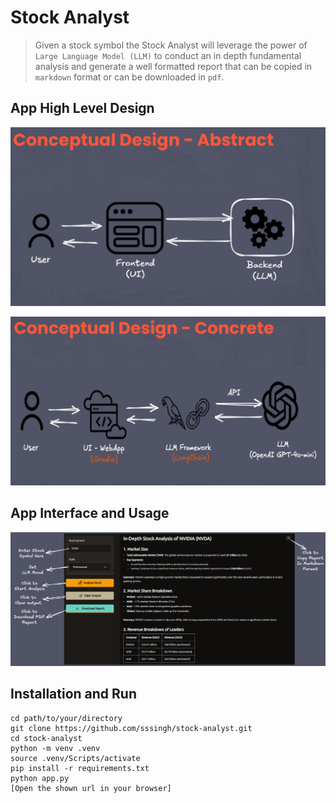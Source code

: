 # Stock Analyst

> Given a stock symbol the Stock Analyst will leverage the power of 
> `Large Language Model (LLM)` to conduct an in depth fundamental analysis
> and generate a well formatted report that can be copied in `markdown`
> format or can be downloaded in `pdf`.

## App High Level Design

![Abstract](/shared/readme-conceptual-design-abstract.png)

![Concrete](/shared/readme-conceptual-design-concrete.png)

## App Interface and Usage

![App Interface](/shared/app-usage.png "title")

## Installation and Run

```console
cd path/to/your/directory
git clone https://github.com/sssingh/stock-analyst.git
cd stock-analyst
python -m venv .venv
source .venv/Scripts/activate
pip install -r requirements.txt
python app.py
[Open the shown url in your browser]
```

